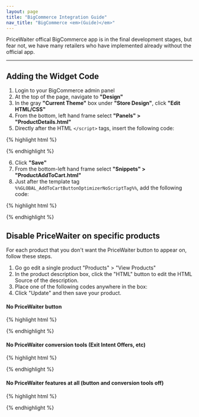```yaml
---
layout: page
title: "BigCommerce Integration Guide"
nav_title: "BigCommerce <em>(Guide)</em>"
---
```


PriceWaiter offical BigCommerce app is in the final development stages, but fear not, we have many retailers who have implemented already without the official app.

* * *

## Adding the Widget Code

1. Login to your BigCommerce admin panel
2. At the top of the page, navigate to __"Design"__
3. In the gray __"Current Theme"__ box under __"Store Design"__, click __"Edit HTML/CSS"__
4. From the bottom, left hand frame select __"Panels" > "ProductDetails.html"__
5. Directly after the HTML `</script>` tags, insert the following code:

{% highlight html %}
<!-- Begin PriceWaiter Options and Script -->
<script src="https://widget.pricewaiter.com/script/<your api key here>.js" async></script>
<!-- End PriceWaiter Options and Script -->
{% endhighlight %}

<ol start="6">
    <li>Click <strong>"Save"</strong></li>
    <li>From the bottom-left hand frame select <strong>"Snippets" > "ProductAddToCart.html"</strong></li>
    <li>Just after the template tag <code>%%GLOBAL_AddToCartButtonOptimizerNoScriptTag%%</code>, add the following
    code:</li>
</ol>

{% highlight html %}
<!-- Begin PriceWaiter Widget Button -->
<div>
    <span id="pricewaiter"></span>
</div>
<!-- End PriceWaiter Widget Button -->
{% endhighlight %}

## Disable PriceWaiter on specific products

For each product that you don't want the PriceWaiter button to appear on, follow these steps.

1. Go go edit a single product "Products" > "View Products"
2. In the product description box, click the "HTML" button to edit the HTML Source of the description.
3. Place one of the following codes anywhere in the box:
4. Click "Update" and then save your product.

#### No PriceWaiter button
{% highlight html %}
<!-- Begin Disable PriceWaiter Widget On This Page -->
<span id="no_pricewaiter_button" style="display: none;">&nbsp;</span>
<!-- End Disable PriceWaiter Widget On This Page -->
{% endhighlight %}

#### No PriceWaiter conversion tools (Exit Intent Offers, etc)
{% highlight html %}
<!-- Begin Disable PriceWaiter Widget On This Page -->
<span id="no_pricewaiter_conversion_tools" style="display: none;">&nbsp;</span>
<!-- End Disable PriceWaiter Widget On This Page -->
{% endhighlight %}

#### No PriceWaiter features at all (button and conversion tools off)
{% highlight html %}
<!-- Begin Disable PriceWaiter Widget On This Page -->
<span id="no_pricewaiter" style="display: none;">&nbsp;</span>
<!-- End Disable PriceWaiter Widget On This Page -->
{% endhighlight %}

